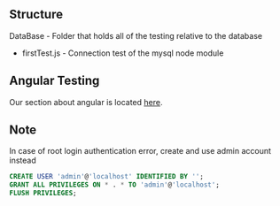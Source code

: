 ## Structure

DataBase - Folder that holds all of the testing relative to the database

* firstTest.js - Connection test of the mysql node module

## Angular Testing

Our section about angular is located [here](Angular/angular.md).

## Note
In case of root login authentication error, create and use admin account instead
```sql
CREATE USER 'admin'@'localhost' IDENTIFIED BY '';
GRANT ALL PRIVILEGES ON * . * TO 'admin'@'localhost';
FLUSH PRIVILEGES;
```
